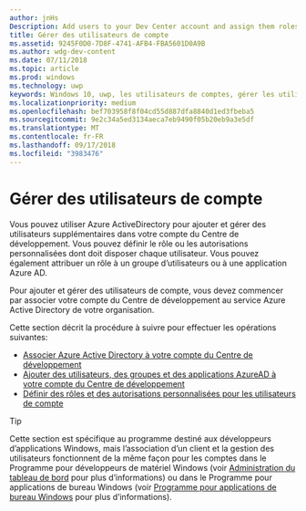 ```yaml
---
author: jnHs
Description: Add users to your Dev Center account and assign them roles with specific permissions.
title: Gérer des utilisateurs de compte
ms.assetid: 9245F0D0-7D8F-4741-AFB4-FBA5601D0A9B
ms.author: wdg-dev-content
ms.date: 07/11/2018
ms.topic: article
ms.prod: windows
ms.technology: uwp
keywords: Windows 10, uwp, les utilisateurs de comptes, gérer les utilisateurs, azure ad, multiutilisateur, plusieurs utilisateurs
ms.localizationpriority: medium
ms.openlocfilehash: bef703958f8f04cd55d887dfa8840d1ed3fbeba5
ms.sourcegitcommit: 9e2c34a5ed3134aeca7eb9490f05b20eb9a3e5df
ms.translationtype: MT
ms.contentlocale: fr-FR
ms.lasthandoff: 09/17/2018
ms.locfileid: "3983476"
---
```

# <a name="manage-account-users"></a>Gérer des utilisateurs de compte

Vous pouvez utiliser Azure ActiveDirectory pour ajouter et gérer des utilisateurs supplémentaires dans votre compte du Centre de développement. Vous pouvez définir le rôle ou les autorisations personnalisées dont doit disposer chaque utilisateur. Vous pouvez également attribuer un rôle à un groupe d’utilisateurs ou à une application Azure AD.

Pour ajouter et gérer des utilisateurs de compte, vous devez commencer par associer votre compte du Centre de développement au service Azure Active Directory de votre organisation. 

Cette section décrit la procédure à suivre pour effectuer les opérations suivantes:

-   [Associer Azure Active Directory à votre compte du Centre de développement](associate-azure-ad-with-dev-center.md)
-   [Ajouter des utilisateurs, des groupes et des applications AzureAD à votre compte du Centre de développement](add-users-groups-and-azure-ad-applications.md)
-   [Définir des rôles et des autorisations personnalisées pour les utilisateurs de compte](set-custom-permissions-for-account-users.md)

> [!TIP]
> Cette section est spécifique au programme destiné aux développeurs d’applications Windows, mais l’association d’un client et la gestion des utilisateurs fonctionnent de la même façon pour les comptes dans le Programme pour développeurs de matériel Windows (voir [Administration du tableau de bord](https://docs.microsoft.com/windows-hardware/drivers/dashboard/dashboard-administration) pour plus d’informations) ou dans le Programme pour applications de bureau Windows (voir [Programme pour applications de bureau Windows](https://docs.microsoft.com/windows/desktop/appxpkg/windows-desktop-application-program#add-and-manage-account-users) pour plus d’informations).

